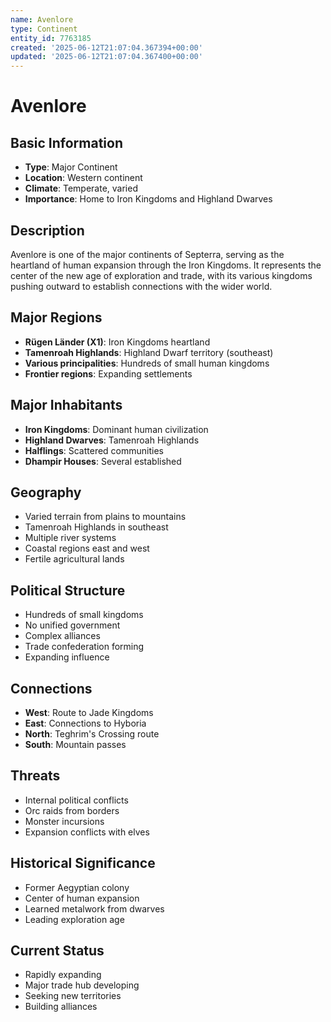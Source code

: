 ```yaml
---
name: Avenlore
type: Continent
entity_id: 7763185
created: '2025-06-12T21:07:04.367394+00:00'
updated: '2025-06-12T21:07:04.367400+00:00'
---
```


# Avenlore

## Basic Information
- **Type**: Major Continent
- **Location**: Western continent
- **Climate**: Temperate, varied
- **Importance**: Home to Iron Kingdoms and Highland Dwarves

## Description
Avenlore is one of the major continents of Septerra, serving as the heartland of human expansion through the Iron Kingdoms. It represents the center of the new age of exploration and trade, with its various kingdoms pushing outward to establish connections with the wider world.

## Major Regions
- **Rügen Länder (X1)**: Iron Kingdoms heartland
- **Tamenroah Highlands**: Highland Dwarf territory (southeast)
- **Various principalities**: Hundreds of small human kingdoms
- **Frontier regions**: Expanding settlements

## Major Inhabitants
- **Iron Kingdoms**: Dominant human civilization
- **Highland Dwarves**: Tamenroah Highlands
- **Halflings**: Scattered communities
- **Dhampir Houses**: Several established

## Geography
- Varied terrain from plains to mountains
- Tamenroah Highlands in southeast
- Multiple river systems
- Coastal regions east and west
- Fertile agricultural lands

## Political Structure
- Hundreds of small kingdoms
- No unified government
- Complex alliances
- Trade confederation forming
- Expanding influence

## Connections
- **West**: Route to Jade Kingdoms
- **East**: Connections to Hyboria
- **North**: Teghrim's Crossing route
- **South**: Mountain passes

## Threats
- Internal political conflicts
- Orc raids from borders
- Monster incursions
- Expansion conflicts with elves

## Historical Significance
- Former Aegyptian colony
- Center of human expansion
- Learned metalwork from dwarves
- Leading exploration age

## Current Status
- Rapidly expanding
- Major trade hub developing
- Seeking new territories
- Building alliances